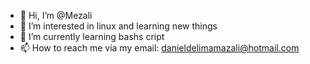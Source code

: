 - 👋 Hi, I’m @Mezali
- 👀 I’m interested in linux and learning new things
- 🌱 I’m currently learning bashs cript 
- 📫 How to reach me via my email: danieldelimamazali@hotmail.com

